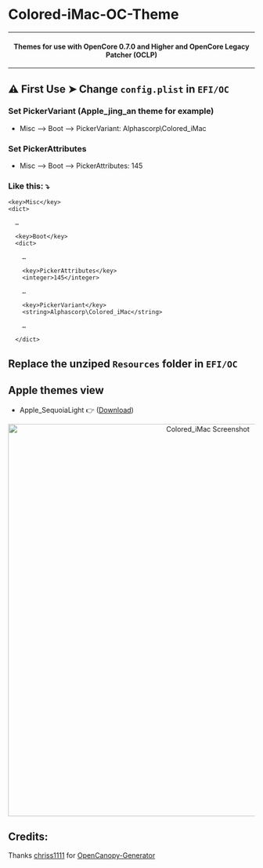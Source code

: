 # Colored-iMac-OC-Theme

---

<h4 align="center">Themes for use with OpenCore 0.7.0 and Higher and OpenCore Legacy Patcher (OCLP)</h4>

---

## :warning: First Use ➤  Change `config.plist` in `EFI/OC`

### Set PickerVariant (Apple_jing_an theme for example)

- Misc —> Boot —> PickerVariant: Alphascorp\Colored_iMac

### Set PickerAttributes

- Misc —> Boot —> PickerAttributes: 145

### Like this: :arrow_heading_down:
```
<key>Misc</key>
<dict>
  
  …
  
  <key>Boot</key>
  <dict>
    
    …
    
    <key>PickerAttributes</key>
    <integer>145</integer>
    
    …
    
    <key>PickerVariant</key>
    <string>Alphascorp\Colored_iMac</string>
    
    …
          
  </dict>
```

## Replace the unziped `Resources` folder in `EFI/OC`


## Apple themes view


  - Apple_SequoiaLight :point_right: ([Download](https://github.com/alphascorp/Colored-iMac-OC-Theme/raw/main/Themes/Colored_iMac.zip))
<p align="center"><img width="800" alt="Colored_iMac Screenshot" src="https://github.com/alphascorp/Colored-iMac-OC-Theme/raw/main/Screenshots/Colored_iMac_BootView.jpg"></p>
   

## Credits:

Thanks [chriss1111](https://github.com/chris1111/)
for [OpenCanopy-Generator](https://github.com/chris1111/OpenCanopy-Generator)
